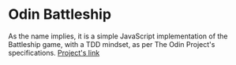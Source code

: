 # Odin Battleship
As the name implies, it is a simple JavaScript implementation of the Battleship game, with a TDD mindset, as per The Odin Project's specifications. [Project's link](https://www.theodinproject.com/lessons/javascript-battleship)